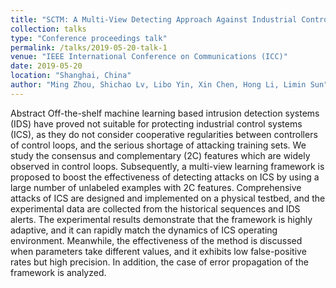 ```yaml
---
title: "SCTM: A Multi-View Detecting Approach Against Industrial Control Systems Attacks"
collection: talks
type: "Conference proceedings talk"
permalink: /talks/2019-05-20-talk-1
venue: "IEEE International Conference on Communications (ICC)"
date: 2019-05-20
location: "Shanghai, China"
author: "Ming Zhou, Shichao Lv, Libo Yin, Xin Chen, Hong Li, Limin Sun"
---
```


Abstract
Off-the-shelf machine learning based intrusion detection systems (IDS) have proved not suitable for protecting industrial control systems (ICS), as they do not consider cooperative regularities between controllers of control loops, and the serious shortage of attacking training sets. We study the consensus and complementary (2C) features which are widely observed in control loops. Subsequently, a multi-view learning framework is proposed to boost the effectiveness of detecting attacks on ICS by using a large number of unlabeled examples with 2C features. Comprehensive attacks of ICS are designed and implemented on a physical testbed, and the experimental data are collected from the historical sequences and IDS alerts. The experimental results demonstrate that the framework is highly adaptive, and it can rapidly match the dynamics of ICS operating environment. Meanwhile, the effectiveness of the method is discussed when parameters take different values, and it exhibits low false-positive rates but high precision. In addition, the case of error propagation of the framework is analyzed.
